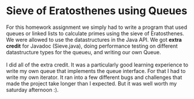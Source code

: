 # Sieve of Eratosthenes using Queues #

  For this homework assignment we simply had to write a program that used queues or linked lists to calculate primes using the sieve of Eratosthenes. We were allowed to use the datastructures in the Java API. We got <b>extra credit</b> for Javadoc (Sieve.java), doing performance testing on different datastructure types for the queueu, and writing our own Queue.
  <br><br>
  I did all of the extra credit. It was a particularly good learning experience to write my own queue that implements the queue interface. For that I had to write my own iterator. It ran into a few different bugs and challenges that made the project take longer than I expected. But it was well worth my saturday afternoon :).
